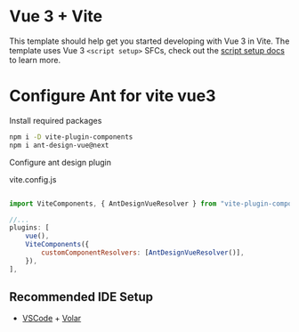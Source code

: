 # Vue 3 + Vite

This template should help get you started developing with Vue 3 in Vite. The template uses Vue 3 `<script setup>` SFCs, check out the [script setup docs](https://v3.vuejs.org/api/sfc-script-setup.html#sfc-script-setup) to learn more.

# Configure Ant for vite vue3
Install required packages
```bash
npm i -D vite-plugin-components
npm i ant-design-vue@next
```

Configure ant design plugin

vite.config.js
```javascript

import ViteComponents, { AntDesignVueResolver } from "vite-plugin-components";

//...
plugins: [
    vue(),
    ViteComponents({
        customComponentResolvers: [AntDesignVueResolver()],
    }),
],
```



## Recommended IDE Setup

- [VSCode](https://code.visualstudio.com/) + [Volar](https://marketplace.visualstudio.com/items?itemName=johnsoncodehk.volar)
